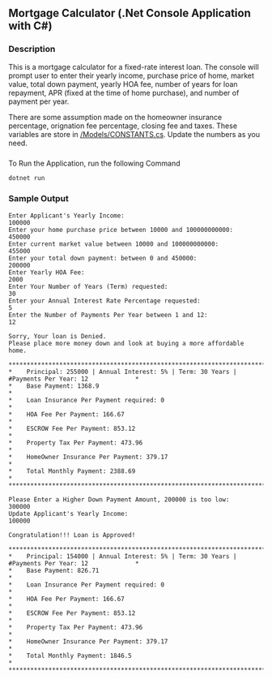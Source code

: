 ## Mortgage Calculator (.Net Console Application with C#)

### Description
This is a mortgage calculator for a fixed-rate interest loan. The console will prompt user to enter their yearly income, purchase price of home, market value, total down payment, yearly HOA fee, number of years for loan repayment, APR (fixed at the time of home purchase), and number of payment per year. 

There are some assumption made on the homeowner insurance percentage, orignation fee percentage, closing fee and taxes. These variables are store in [/Models/CONSTANTS.cs](./mortgage-calculator/Models/CONSTANTS.cs).
Update the numbers as you need. 


### 
To Run the Application, run the following Command

``` bash
dotnet run
```


### Sample Output
``` plaintext
Enter Applicant's Yearly Income:
100000
Enter your home purchase price between 10000 and 100000000000:
450000
Enter current market value between 10000 and 100000000000:
455000
Enter your total down payment: between 0 and 450000:
200000
Enter Yearly HOA Fee:
2000
Enter Your Number of Years (Term) requested:
30
Enter your Annual Interest Rate Percentage requested:
5
Enter the Number of Payments Per Year between 1 and 12:
12

Sorry, Your loan is Denied.
Please place more money down and look at buying a more affordable home.

****************************************************************************************************
*    Principal: 255000 | Annual Interest: 5% | Term: 30 Years | #Payments Per Year: 12             *
*    Base Payment: 1368.9                                                                          *
*    Loan Insurance Per Payment required: 0                                                        *
*    HOA Fee Per Payment: 166.67                                                                   *
*    ESCROW Fee Per Payment: 853.12                                                                *
*    Property Tax Per Payment: 473.96                                                              *
*    HomeOwner Insurance Per Payment: 379.17                                                       *
*    Total Monthly Payment: 2388.69                                                                *
****************************************************************************************************

Please Enter a Higher Down Payment Amount, 200000 is too low:
300000
Update Applicant's Yearly Income:
100000

Congratulation!!! Loan is Approved!

****************************************************************************************************
*    Principal: 154000 | Annual Interest: 5% | Term: 30 Years | #Payments Per Year: 12             *
*    Base Payment: 826.71                                                                          *
*    Loan Insurance Per Payment required: 0                                                        *
*    HOA Fee Per Payment: 166.67                                                                   *
*    ESCROW Fee Per Payment: 853.12                                                                *
*    Property Tax Per Payment: 473.96                                                              *
*    HomeOwner Insurance Per Payment: 379.17                                                       *
*    Total Monthly Payment: 1846.5                                                                 *
****************************************************************************************************
```
 

